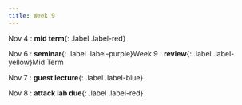 ```yaml
---
title: Week 9
---
```


Nov 4
: **mid term**{: .label .label-red}

Nov 6
: **seminar**{: .label .label-purple}Week 9
  : **review**{: .label .label-yellow}Mid Term

Nov 7
: **guest lecture**{: .label .label-blue}

Nov 8
: **attack lab due**{: .label .label-red}